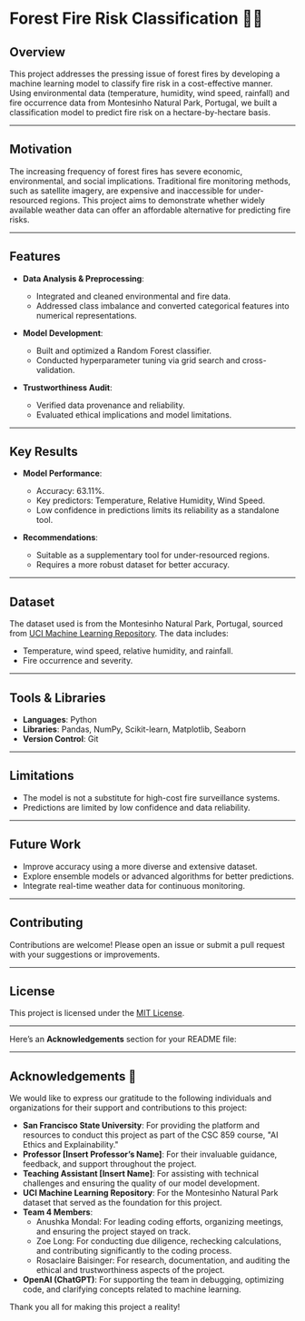 # Forest Fire Risk Classification 🌲🔥

## Overview
This project addresses the pressing issue of forest fires by developing a machine learning model to classify fire risk in a cost-effective manner. Using environmental data (temperature, humidity, wind speed, rainfall) and fire occurrence data from Montesinho Natural Park, Portugal, we built a classification model to predict fire risk on a hectare-by-hectare basis.

---

## Motivation
The increasing frequency of forest fires has severe economic, environmental, and social implications. Traditional fire monitoring methods, such as satellite imagery, are expensive and inaccessible for under-resourced regions. This project aims to demonstrate whether widely available weather data can offer an affordable alternative for predicting fire risks.

---

## Features
- **Data Analysis & Preprocessing**: 
  - Integrated and cleaned environmental and fire data.
  - Addressed class imbalance and converted categorical features into numerical representations.
  
- **Model Development**:
  - Built and optimized a Random Forest classifier.
  - Conducted hyperparameter tuning via grid search and cross-validation.

- **Trustworthiness Audit**:
  - Verified data provenance and reliability.
  - Evaluated ethical implications and model limitations.

---

## Key Results
- **Model Performance**:
  - Accuracy: 63.11%.
  - Key predictors: Temperature, Relative Humidity, Wind Speed.
  - Low confidence in predictions limits its reliability as a standalone tool.

- **Recommendations**:
  - Suitable as a supplementary tool for under-resourced regions.
  - Requires a more robust dataset for better accuracy.

---

## Dataset
The dataset used is from the Montesinho Natural Park, Portugal, sourced from [UCI Machine Learning Repository](https://archive.ics.uci.edu/dataset/162/forest+fires). The data includes:
- Temperature, wind speed, relative humidity, and rainfall.
- Fire occurrence and severity.

---

## Tools & Libraries
- **Languages**: Python
- **Libraries**: Pandas, NumPy, Scikit-learn, Matplotlib, Seaborn
- **Version Control**: Git

---

## Limitations
- The model is not a substitute for high-cost fire surveillance systems.
- Predictions are limited by low confidence and data reliability.

---

## Future Work
- Improve accuracy using a more diverse and extensive dataset.
- Explore ensemble models or advanced algorithms for better predictions.
- Integrate real-time weather data for continuous monitoring.

---

## Contributing
Contributions are welcome! Please open an issue or submit a pull request with your suggestions or improvements.

---

## License
This project is licensed under the [MIT License](LICENSE).

---

Here’s an **Acknowledgements** section for your README file:

---

## Acknowledgements 🙏

We would like to express our gratitude to the following individuals and organizations for their support and contributions to this project:

- **San Francisco State University**: For providing the platform and resources to conduct this project as part of the CSC 859 course, "AI Ethics and Explainability."
- **Professor [Insert Professor’s Name]**: For their invaluable guidance, feedback, and support throughout the project.
- **Teaching Assistant [Insert Name]**: For assisting with technical challenges and ensuring the quality of our model development.
- **UCI Machine Learning Repository**: For the Montesinho Natural Park dataset that served as the foundation for this project.
- **Team 4 Members**:
  - Anushka Mondal: For leading coding efforts, organizing meetings, and ensuring the project stayed on track.
  - Zoe Long: For conducting due diligence, rechecking calculations, and contributing significantly to the coding process.
  - Rosaclaire Baisinger: For research, documentation, and auditing the ethical and trustworthiness aspects of the project.
- **OpenAI (ChatGPT)**: For supporting the team in debugging, optimizing code, and clarifying concepts related to machine learning.

Thank you all for making this project a reality!

